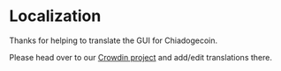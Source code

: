# Localization

Thanks for helping to translate the GUI for Chiadogecoin.

Please head over to our [Crowdin project](https://crowdin.com/project/chiadogecoin/) and add/edit translations there.
